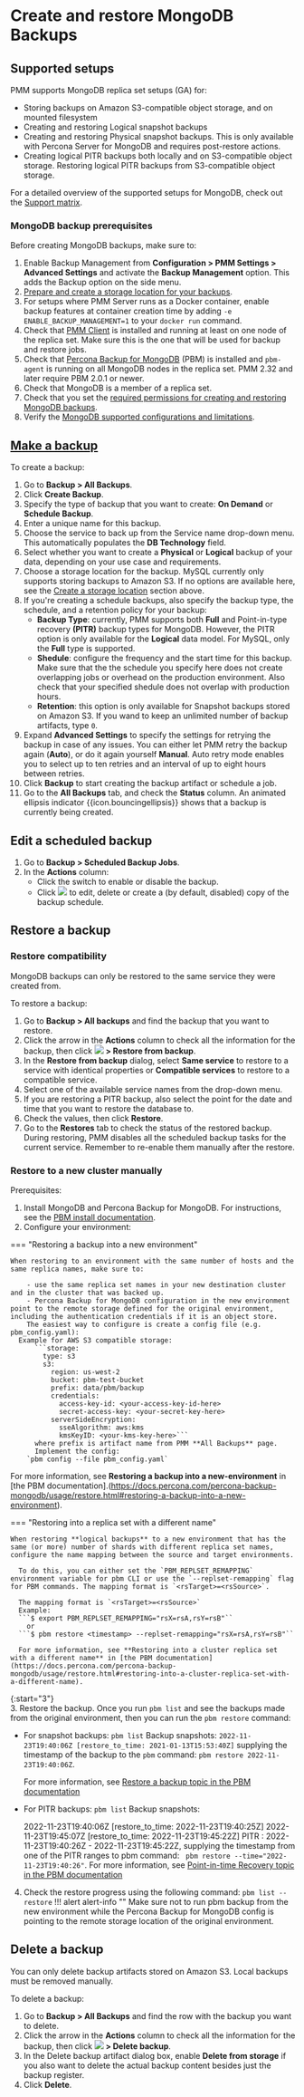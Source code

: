 # Create and restore MongoDB Backups

## Supported setups
PMM supports MongoDB replica set setups (GA)  for:

  -  Storing backups on Amazon S3-compatible object storage, and on mounted filesystem
  -  Creating and restoring Logical snapshot backups
  -  Creating and restoring Physical snapshot backups. This is only available with Percona Server for MongoDB and requires post-restore actions.
  - Creating logical PITR backups both locally and on S3-compatible object storage. Restoring logical PITR backups from S3-compatible object storage.
  
   For a detailed overview of the supported setups for MongoDB, check out the [Support matrix](../using/mongodb_limitations.md).

### MongoDB backup prerequisites
Before creating MongoDB backups, make sure to:

1. Enable Backup Management from <i class="uil uil-cog"></i> **Configuration > PMM Settings > Advanced Settings** and activate the **Backup Management** option. This adds the <i class="uil uil-history"></i> Backup option on the side menu.
2. [Prepare and create a storage location for your backups](prepare_storage_location.md).
3. For setups where PMM Server runs as a Docker container, enable backup features at container creation time by adding `-e ENABLE_BACKUP_MANAGEMENT=1` to your `docker run` command.
4. Check that [PMM Client](../setting-up/client/index.md) is installed and running at least on one node of the replica set. Make sure this is the one that will be used for backup and restore jobs.
5. Check that [Percona Backup for MongoDB](https://docs.percona.com/percona-backup-mongodb/index.html) (PBM) is installed and `pbm-agent` is running on all MongoDB nodes in the replica set. PMM 2.32 and later require PBM 2.0.1 or newer.
6. Check that MongoDB is a member of a replica set.
7. Check that you set the [required permissions for creating and restoring MongoDB backups](/docs/setting-up/client/mongodb.md#create-pmm-account-and-set-permissions).
8. Verify the [MongoDB supported configurations and limitations](mongodb_limitations.md).

## [Make a backup](#make-a-backup)

To create a backup:

1. Go to  <i class="uil uil-history"></i> **Backup > All Backups**.
2. Click <i class="uil uil-plus-square"></i> **Create Backup**.
3. Specify the type of backup that you want to create: **On Demand** or **Schedule Backup**.
4. Enter a unique name for this backup.
5. Choose the service to back up from the Service name drop-down menu. This automatically populates the **DB Technology** field.
6. Select whether you want to create a **Physical** or **Logical** backup of your data, depending on your use case and requirements.
7. Choose a storage location for the backup. MySQL currently only supports storing backups to Amazon S3. If no options are available here, see the [Create a storage location](prepare_storage_location.md) section above.
8. If you're creating a schedule backups, also specify the backup type, the schedule, and a retention policy for your backup:
    - **Backup Type**: currently, PMM supports both **Full** and Point-in-type recovery **(PITR)** backup types for MongoDB. However, the PITR option is only available for the **Logical** data model. For MySQL, only the **Full** type is supported.
    - **Shedule**: configure the frequency and the start time for this backup. Make sure that the the schedule you specify here does not create overlapping jobs or overhead on the production environment. Also check that your specified shedule does not overlap with production hours.
    - **Retention**: this option is only available for Snapshot backups stored on Amazon S3. If you wand to keep an unlimited number of backup artifacts, type `0`.
9. Expand **Advanced Settings** to specify the settings for retrying the backup in case of any issues. You can either let PMM retry the backup again (**Auto**), or do it again yourself **Manual**. Auto retry mode enables you to select up to ten retries and an interval of up to eight hours between retries.
10. Click **Backup** to start creating the backup artifact or schedule a job.
11. Go to the **All Backups** tab, and check the **Status** column. An animated ellipsis indicator {{icon.bouncingellipsis}} shows that a backup is currently being created.

## Edit a scheduled backup

1. Go to **Backup > Scheduled Backup Jobs**.
2. In the **Actions** column:
    - Click the switch <i class="uil uil-toggle-on"></i> to enable or disable the backup.
    - Click ![](../_images/dots-three-vertical.png) to edit, delete or create a (by default, disabled) copy of the backup schedule.

## Restore a backup

### Restore compatibility

MongoDB backups can only be restored to the same service they were created from.

To restore a backup:

1. Go to <i class="uil uil-history"></i> **Backup > All backups** and find the backup that you want to restore.
2. Click the arrow in the **Actions** column to check all the information for the backup, then click ![](../_images/dots-three-vertical.png) **> Restore from backup**.
3. In the **Restore from backup** dialog, select **Same service** to restore to a service with identical properties or **Compatible services** to restore to a compatible service.
4. Select one of the available service names from the drop-down menu.
5. If you are restoring a PITR backup, also  select the point for the date and time that you want to restore the database to.
6. Check the values, then click **Restore**.
7. Go to the **Restores** tab to check the status of the restored backup.
During restoring, PMM disables all the scheduled backup tasks for the current service. Remember to re-enable them manually after the restore.

### Restore to a new cluster manually

Prerequisites:

1. Install MongoDB and Percona Backup for MongoDB. For instructions, see the [PBM install documentation](https://docs.percona.com/percona-backup-mongodb/installation.html).
2. Configure your environment:


=== "Restoring a backup into a new environment"

    When restoring to an environment with the same number of hosts and the same replica names, make sure to:

        - use the same replica set names in your new destination cluster and in the cluster that was backed up.
        - Percona Backup for MongoDB configuration in the new environment point to the remote storage defined for the original environment, including the authentication credentials if it is an object store.
        The easiest way to configure is create a config file (e.g. pbm_config.yaml):
      Example for AWS S3 compatible storage:
          ```storage:
            type: s3
            s3:
              region: us-west-2
              bucket: pbm-test-bucket
              prefix: data/pbm/backup
              credentials:
                access-key-id: <your-access-key-id-here>
                secret-access-key: <your-secret-key-here>
              serverSideEncryption:
                sseAlgorithm: aws:kms
                kmsKeyID: <your-kms-key-here>```
          where prefix is artifact name from PMM **All Backups** page.
          Implement the config:
        `pbm config --file pbm_config.yaml`
  For more information, see **Restoring a backup into a new-environment** in [the PBM documentation].(https://docs.percona.com/percona-backup-mongodb/usage/restore.html#restoring-a-backup-into-a-new-environment).  
 
=== "Restoring into a replica set with a different name"

    When restoring **logical backups** to a new environment that has the same (or more) number of shards with different replica set names, configure the name mapping between the source and target environments.
          
      To do this, you can either set the `PBM_REPLSET_REMAPPING` environment variable for pbm CLI or use the `--replset-remapping` flag for PBM commands. The mapping format is `<rsTarget>=<rsSource>`.

      The mapping format is `<rsTarget>=<rsSource>`
      Example:
      ```$ export PBM_REPLSET_REMAPPING="rsX=rsA,rsY=rsB"``
        or
      ```$ pbm restore <timestamp> --replset-remapping="rsX=rsA,rsY=rsB"``
          
      For more information, see **Restoring into a cluster replica set with a different name** in [the PBM documentation](https://docs.percona.com/percona-backup-mongodb/usage/restore.html#restoring-into-a-cluster-replica-set-with-a-different-name). 

{:start="3"}      
3. Restore the backup. Once you run `pbm list` and see the backups made from the original environment, then you can run the `pbm restore` command:
   - For snapshot backups: `pbm list`
     Backup snapshots: `2022-11-23T19:40:06Z [restore_to_time: 2021-01-13T15:53:40Z]` supplying the timestamp of the backup to  the `pbm` command: `pbm restore 2022-11-23T19:40:06Z`. 
     
     For more information, see [Restore a backup topic in the PBM documentation](https://docs.percona.com/percona-backup-mongodb/usage/restore.html)

   - For PITR backups: `pbm list`
     Backup snapshots:

     2022-11-23T19:40:06Z <logical> [restore_to_time: 2022-11-23T19:40:25Z]
     2022-11-23T19:45:07Z <logical> [restore_to_time: 2022-11-23T19:45:22Z]
     PITR <on>:
       2022-11-23T19:40:26Z - 2022-11-23T19:45:22Z, supplying the timestamp from one of the PITR ranges to pbm command: ` pbm restore --time="2022-11-23T19:40:26"`. For more information, see [Point-in-time Recovery topic in the PBM documentation](https://docs.percona.com/percona-backup-mongodb/usage/point-in-time-recovery.html)
4. Check the restore progress using the following command: `pbm list --restore`
  !!! alert alert-info ""
     Make sure not to run pbm backup from the new environment while the Percona Backup for MongoDB config is pointing to the remote storage location of the original environment.

## Delete a backup

You can only delete backup artifacts stored on Amazon S3. Local backups must be removed manually.

To delete a backup:

1. Go to  <i class="uil uil-history"></i> **Backup > All Backups** and find the row with the backup you want to delete.
2. Click the arrow in the **Actions** column to check all the information for the backup, then click ![](../_images/dots-three-vertical.png) **> Delete backup**.
3. In the Delete backup artifact dialog box, enable **Delete from storage** if you also want to delete the actual backup content besides just the backup register.
4. Click **Delete**.
